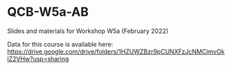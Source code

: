 # QCB-W5a-AB
Slides and materials for Workshop W5a (February 2022)

Data for this course is available here: https://drive.google.com/drive/folders/1HZUWZBzr9pCUNXFzJcNMCjmvOklZ2VHw?usp=sharing
